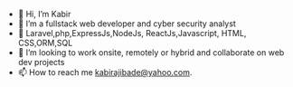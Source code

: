 - 👋 Hi, I’m Kabir
- 👀 I’m a fullstack web developer and cyber security analyst
- 🌱 Laravel,php,ExpressJs,NodeJs, ReactJs,Javascript, HTML, CSS,ORM,SQL
- 💞️ I’m looking to work onsite, remotely or hybrid and collaborate on web dev projects
- 📫 How to reach me kabirajibade@yahoo.com.

<!---
Code-Hashirah/Code-Hashirah is a ✨ special ✨ repository because its `README.md` (this file) appears on your GitHub profile.
You can click the Preview link to take a look at your changes.
--->
